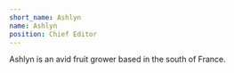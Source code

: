 ```yaml
---
short_name: Ashlyn
name: Ashlyn
position: Chief Editor
---
```

Ashlyn is an avid fruit grower based in the south of France.